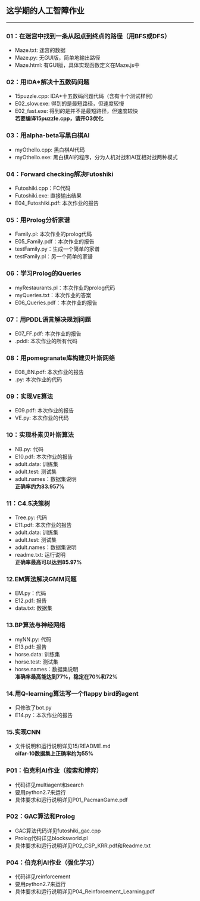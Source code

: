 ## 这学期的人工智障作业  
---  
### 01：在迷宫中找到一条从起点到终点的路径（用BFS或DFS）  
- Maze.txt: 迷宫的数据  
- Maze.py: 无GUI版，简单地输出路径  
- Maze.html: 有GUI版，具体实现函数定义在Maze.js中  

### 02：用IDA*解决十五数码问题  
- 15puzzle.cpp: IDA*十五数码问题代码（含有十个测试样例）    
- E02_slow.exe: 得到的是最短路径，但速度较慢  
- E02_fast.exe: 得到的是并不是最短路径，但速度较快  
**若要编译15puzzle.cpp，请开O3优化**  
  
### 03：用alpha-beta写黑白棋AI  
- myOthello.cpp: 黑白棋AI代码  
- myOthello.exe: 黑白棋AI的程序，分为人机对战和AI互相对战两种模式  
  
### 04：Forward checking解决Futoshiki  
- Futoshiki.cpp：FC代码  
- Futoshiki.exe: 直接输出结果  
- E04_Futoshiki.pdf: 本次作业的报告  
  
### 05：用Prolog分析家谱  
- Family.pl: 本次作业的prolog代码  
- E05_Family.pdf：本次作业的报告  
- testFamily.py：生成一个简单的家谱  
- testFamily.pl：另一个简单的家谱  

### 06：学习Prolog的Queries  
- myRestaurants.pl：本次作业的prolog代码  
- myQueries.txt：本次作业的答案  
- E06_Queries.pdf：本次作业的报告  

### 07：用PDDL语言解决规划问题  
- E07_FF.pdf: 本次作业的报告  
- .pddl: 本次作业的所有代码  
  
### 08：用pomegranate库构建贝叶斯网络  
- E08_BN.pdf: 本次作业的报告  
- .py: 本次作业的代码  

### 09：实现VE算法  
- E09.pdf: 本次作业的报告  
- VE.py: 本次作业的代码  

### 10：实现朴素贝叶斯算法  
- NB.py: 代码  
- E10.pdf: 本次作业的报告  
- adult.data: 训练集  
- adult.test: 测试集  
- adult.names：数据集说明  
**正确率约为83.957%**  

### 11：C4.5决策树  
- Tree.py: 代码  
- E11.pdf: 本次作业的报告  
- adult.data: 训练集  
- adult.test: 测试集  
- adult.names：数据集说明  
- readme.txt: 运行说明  
**正确率最高可以达到85.97%**   

### 12.EM算法解决GMM问题  
- EM.py：代码  
- E12.pdf: 报告  
- data.txt: 数据集  
  
### 13.BP算法与神经网络  
- myNN.py: 代码  
- E13.pdf: 报告
- horse.data: 训练集  
- horse.test: 测试集  
- horse.names：数据集说明   
**准确率最高能达到77%，稳定在70%和72%**  

### 14.用Q-learning算法写一个flappy bird的agent  
- 只修改了bot.py  
- E14.py：本次作业的报告  

### 15.实现CNN  
- 文件说明和运行说明详见15/README.md  
**cifar-10数据集上正确率约为55%**  

### P01：伯克利AI作业（搜索和博弈）  
- 代码详见multiagent和search  
- 要用python2.7来运行  
- 具体要求和运行说明详见P01_PacmanGame.pdf  

### P02：GAC算法和Prolog  
- GAC算法代码详见futoshiki_gac.cpp  
- Prolog代码详见blocksworld.pl  
- 具体要求和运行说明详见P02_CSP_KRR.pdf和Readme.txt    

### P04：伯克利AI作业（强化学习）
- 代码详见reinforcement  
- 要用python2.7来运行  
- 具体要求和运行说明详见P04_Reinforcement_Learning.pdf  